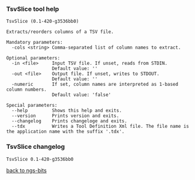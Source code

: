 ### TsvSlice tool help
	TsvSlice (0.1-420-g3536bb0)
	
	Extracts/reorders columns of a TSV file.
	
	Mandatory parameters:
	  -cols <string> Comma-separated list of column names to extract.
	
	Optional parameters:
	  -in <file>     Input TSV file. If unset, reads from STDIN.
	                 Default value: ''
	  -out <file>    Output file. If unset, writes to STDOUT.
	                 Default value: ''
	  -numeric       If set, column names are interpreted as 1-based column numbers.
	                 Default value: 'false'
	
	Special parameters:
	  --help         Shows this help and exits.
	  --version      Prints version and exits.
	  --changelog    Prints changeloge and exits.
	  --tdx          Writes a Tool Definition Xml file. The file name is the application name with the suffix '.tdx'.
	
### TsvSlice changelog
	TsvSlice 0.1-420-g3536bb0
	
[back to ngs-bits](https://github.com/imgag/ngs-bits)